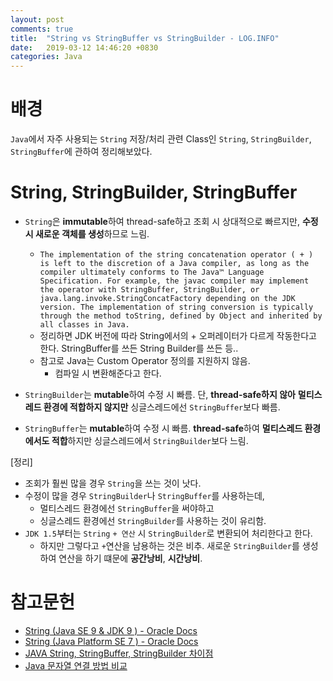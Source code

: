 ```yaml
---
layout: post
comments: true
title:  "String vs StringBuffer vs StringBuilder - LOG.INFO"
date:   2019-03-12 14:46:20 +0830
categories: Java
---
```


# 배경

`Java`에서 자주 사용되는 `String` 저장/처리 관련 Class인 `String`, `StringBuilder`, `StringBuffer`에 관하여 정리해보았다.

# String, StringBuilder, StringBuffer

- `String`은 **immutable**하여 thread-safe하고 조회 시 상대적으로 빠르지만, **수정 시 새로운 객체를 생성**하므로 느림.

  - `
    The implementation of the string concatenation operator ( + ) is left to the discretion of a Java compiler, as long as the compiler ultimately conforms to The Java™ Language Specification. For example, the javac compiler may implement the operator with StringBuffer, StringBuilder, or java.lang.invoke.StringConcatFactory depending on the JDK version. The implementation of string conversion is typically through the method toString, defined by Object and inherited by all classes in Java.
    `
  - 정리하면 JDK 버전에 따라 String에서의 + 오퍼레이터가 다르게 작동한다고 한다. StringBuffer를 쓰든 String Builder를 쓰든 등..
  - 참고로 Java는 Custom Operator 정의를 지원하지 않음.
    - 컴파일 시 변환해준다고 한다.

- `StringBuilder`는 **mutable**하여 수정 시 빠름. 단,  **thread-safe하지 않아** **멀티스레드 환경에 적합하지 않지만** 싱글스레드에선 `StringBuffer`보다 빠름.

- `StringBuffer`는 **mutable**하여 수정 시 빠름. **thread-safe**하여 **멀티스레드 환경에서도 적합**하지만 싱글스레드에서 `StringBuilder`보다 느림.

[정리]
- 조회가 훨씬 많을 경우 `String`을 쓰는 것이 낫다.
- 수정이 많을 경우 `StringBuilder`나 `StringBuffer`를 사용하는데,
  - 멀티스레드 환경에선 `StringBuffer`을 써야하고
  - 싱글스레드 환경에선 `StringBuilder`를 사용하는 것이 유리함.
- `JDK 1.5`부터는 `String` `+ 연산` 시 `StringBuilder`로 변환되어 처리한다고 한다.
  - 하지만 그렇다고 `+`연산을 남용하는 것은 비추. 새로운 `StringBuilder`를 생성하여 연산을 하기 떄문에 **공간낭비**, **시간낭비**.

# 참고문헌

- [String (Java SE 9 & JDK 9 ) - Oracle Docs](https://docs.oracle.com/javase/9/docs/api/java/lang/String.html)
- [String (Java Platform SE 7 ) - Oracle Docs](https://docs.oracle.com/javase/7/docs/api/java/lang/String.html)
- [JAVA String, StringBuffer, StringBuilder 차이점](https://jeong-pro.tistory.com/85)
- [Java 문자열 연결 방법 비교](https://futurecreator.github.io/2018/06/02/java-string-concatenation/)